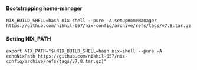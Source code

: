 #### Bootstrapping home-manager
`NIX_BUILD_SHELL=bash nix-shell --pure -A setupHomeManager https://github.com/nikhil-057/nix-config/archive/refs/tags/v7.8.tar.gz`

#### Setting NIX_PATH
`export NIX_PATH="$(NIX_BUILD_SHELL=bash nix-shell --pure -A echoNixPath https://github.com/nikhil-057/nix-config/archive/refs/tags/v7.8.tar.gz)"`
